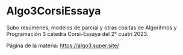# Algo3CorsiEssaya
Subo resúmenes, modelos de parcial y otras cositas de Algoritmos y Programación 3 cátedra Corsi-Essaya del 2° cuatri 2023.

Página de la materia: https://algo3.super.site/
